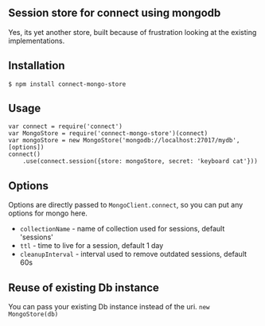 ## Session store for connect using mongodb

Yes, its yet another store, built because of frustration looking at the existing implementations.

## Installation
    $ npm install connect-mongo-store

## Usage

    var connect = require('connect')
    var MongoStore = require('connect-mongo-store')(connect)
    var mongoStore = new MongoStore('mongodb://localhost:27017/mydb', [options])
    connect()
        .use(connect.session({store: mongoStore, secret: 'keyboard cat'}))

## Options

Options are directly passed to `MongoClient.connect`, so you can put any options for mongo here.

- `collectionName` - name of collection used for sessions, default 'sessions'
- `ttl` - time to live for a session, default 1 day
- `cleanupInterval` - interval used to remove outdated sessions, default 60s

## Reuse of existing Db instance

You can pass your existing Db instance instead of the uri. `new MongoStore(db)`
